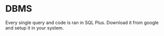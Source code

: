 # DBMS
Every single query and code is ran in SQL Plus.
Download it from google and setup it in your system.

